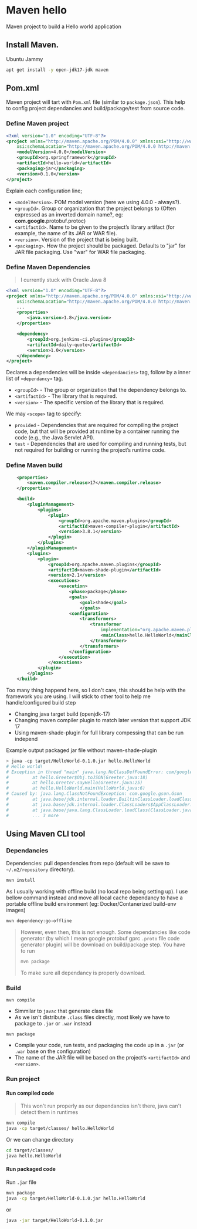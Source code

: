 # Maven hello

Maven project to build a Hello world application

## Install Maven.

Ubuntu Jammy
```sh
apt get install -y open-jdk17-jdk maven
```

## Pom.xml

Maven project will tart with `Pom.xml` file (similar to `package.json`). This help to config project dependancies and build/package/test from source code.

### Define Maven project

```xml
<?xml version="1.0" encoding="UTF-8"?>
<project xmlns="http://maven.apache.org/POM/4.0.0" xmlns:xsi="http://www.w3.org/2001/XMLSchema-instance"
    xsi:schemaLocation="http://maven.apache.org/POM/4.0.0 http://maven.apache.org/maven-v4_0_0.xsd">
    <modelVersion>4.0.0</modelVersion>
    <groupId>org.springframework</groupId>
    <artifactId>hello-world</artifactId>
    <packaging>jar</packaging>
    <version>0.1.0</version>
</project>
```

Explain each configuration line;
+ `<modelVersion>`. POM model version (here we using 4.0.0 - always?).
+ `<groupId>`. Group or organization that the project belongs to (Often expressed as an inverted domain name?, eg: **com.google**.protobuf.protoc)
+ `<artifactId>`. Name to be given to the project’s library artifact (for example, the name of its JAR or WAR file).
+ `<version>`. Version of the project that is being built.
+ `<packaging>`. How the project should be packaged. Defaults to "jar" for JAR file packaging. Use "war" for WAR file packaging.

### Define Maven Dependencies

> I currently stuck with Oracle Java 8

```xml
<?xml version="1.0" encoding="UTF-8"?>
<project xmlns="http://maven.apache.org/POM/4.0.0" xmlns:xsi="http://www.w3.org/2001/XMLSchema-instance"
    xsi:schemaLocation="http://maven.apache.org/POM/4.0.0 http://maven.apache.org/maven-v4_0_0.xsd">
    ...
    <properties>
        <java.version>1.8</java.version>
    </properties>

    <dependency>
        <groupId>org.jenkins-ci.plugins</groupId>
        <artifactId>daily-quote</artifactId>
        <version>1.0</version>
    </dependency>
</project>
```

Declares a dependencies will be inside `<dependancies>` tag, follow by a inner list of `<dependancy>` tag.

+ `<groupId>` - The group or organization that the dependency belongs to.
+ `<artifactId>` - The library that is required.
+ `<version>` - The specific version of the library that is required.

We may `<scope>` tag to specify:

+ `provided` - Dependencies that are required for compiling the project code, but that will be provided at runtime by a container running the code (e.g., the Java Servlet API).
+ `test` - Dependencies that are used for compiling and running tests, but not required for building or running the project’s runtime code.

### Define Maven build

```xml
    <properties>
        <maven.compiler.release>17</maven.compiler.release>
    </properties>

    <build>
        <pluginManagement>
            <plugins>
                <plugin>
                    <groupId>org.apache.maven.plugins</groupId>
                    <artifactId>maven-compiler-plugin</artifactId>
                    <version>3.8.1</version>
                </plugin>
            </plugins>
        </pluginManagement>
        <plugins>
            <plugin>
                <groupId>org.apache.maven.plugins</groupId>
                <artifactId>maven-shade-plugin</artifactId>
                <version>2.1</version>
                <executions>
                    <execution>
                        <phase>package</phase>
                        <goals>
                            <goal>shade</goal>
                            </goals>
                        <configuration>
                            <transformers>
                                <transformer
                                    implementation="org.apache.maven.plugins.shade.resource.ManifestResourceTransformer">
                                    <mainClass>hello.HelloWorld</mainClass>
                                </transformer>
                            </transformers>
                        </configuration>
                    </execution>
                </executions>
            </plugin>
        </plugins>
    </build>
```

Too many thing happend here, so I don't care, this should be help with the framework you are using. I will stick to other tool to help me handle/configured build step
- Changing java target build (openjdk-17)
- Changing maven compiler plugin to match later version that support JDK 17
- Using maven-shade-plugin for full library compessing that can be run independ

Example output packaged jar file without maven-shade-plugin

```sh
> java -cp target/HelloWorld-0.1.0.jar hello.HelloWorld
# Hello world!
# Exception in thread "main" java.lang.NoClassDefFoundError: com/google/gson/Gson
#         at hello.Greeter$Obj.toJSON(Greeter.java:18)
#         at hello.Greeter.sayHello(Greeter.java:25)
#         at hello.HelloWorld.main(HelloWorld.java:6)
# Caused by: java.lang.ClassNotFoundException: com.google.gson.Gson
#         at java.base/jdk.internal.loader.BuiltinClassLoader.loadClass(BuiltinClassLoader.java:641)
#         at java.base/jdk.internal.loader.ClassLoaders$AppClassLoader.loadClass(ClassLoaders.java:188)
#         at java.base/java.lang.ClassLoader.loadClass(ClassLoader.java:525)
#         ... 3 more
```

## Using Maven CLI tool

### Dependancies

Dependencies: pull dependencies from repo (default will be save to `~/.m2/repository` directory).

```sh
mvn install
```

As I usually working with offline build (no local repo being setting up). I use bellow command instead and move all local cache dependancy to have a portable offline build environment (eg: Docker/Contanerized build-env images)

```sh
mvn dependency:go-offline
```

> However, even then, this is not enough. Some dependancies like code generator (by which I mean google protobuf gprc `.proto` file code generator plugin) will be download on build/package step. You have to run
> ```sh
> mvn package
> ```
> To make sure all dependancy is properly download.

### Build

`mvn compile`
  + Simmilar to `javac` that generate class file
  + As we isn't distribute `.class` files directly, most likely we have to package to `.jar` or `.war` instead

`mvn package`
  + Compile your code, run tests, and packaging the code up in a `.jar` (or `.war` base on the configuration)
  + The name of the JAR file will be based on the project’s `<artifactId>` and `<version>`.

### Run project

#### Run compiled code

> This won't run properly as our dependancies isn't there, java can't detect them in runtimes

```sh
mvn compile
java -cp target/classes/ hello.HelloWorld
```

Or we can change directory
```sh
cd target/classes/
java hello.HelloWorld
```

#### Run packaged code

Run `.jar` file
```sh
mvn package
java -cp target/HelloWorld-0.1.0.jar hello.HelloWorld
```

or
```sh
java -jar target/HelloWorld-0.1.0.jar
```
